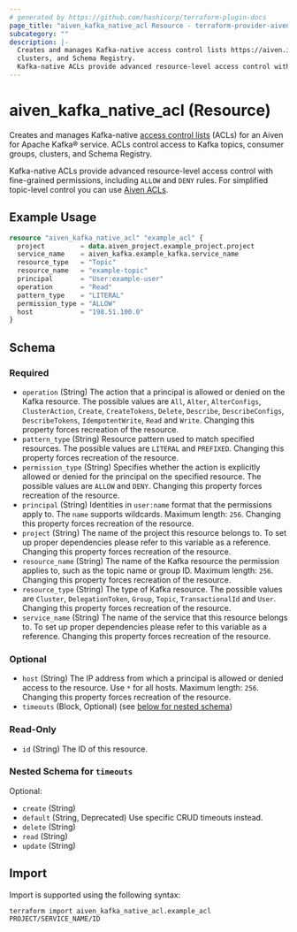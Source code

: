 ```yaml
---
# generated by https://github.com/hashicorp/terraform-plugin-docs
page_title: "aiven_kafka_native_acl Resource - terraform-provider-aiven"
subcategory: ""
description: |-
  Creates and manages Kafka-native access control lists https://aiven.io/docs/products/kafka/concepts/acl (ACLs) for an Aiven for Apache Kafka® service. ACLs control access to Kafka topics, consumer groups,
  clusters, and Schema Registry.
  Kafka-native ACLs provide advanced resource-level access control with fine-grained permissions, including ALLOW and DENY rules. For simplified topic-level control you can use Aiven ACLs https://registry.terraform.io/providers/aiven/aiven/latest/docs/resources/kafka_acl.
---
```


# aiven_kafka_native_acl (Resource)

Creates and manages Kafka-native [access control lists](https://aiven.io/docs/products/kafka/concepts/acl) (ACLs) for an Aiven for Apache Kafka® service. ACLs control access to Kafka topics, consumer groups,
clusters, and Schema Registry.

Kafka-native ACLs provide advanced resource-level access control with fine-grained permissions, including `ALLOW` and `DENY` rules. For simplified topic-level control you can use [Aiven ACLs](https://registry.terraform.io/providers/aiven/aiven/latest/docs/resources/kafka_acl).

## Example Usage

```terraform
resource "aiven_kafka_native_acl" "example_acl" {
  project         = data.aiven_project.example_project.project
  service_name    = aiven_kafka.example_kafka.service_name
  resource_type   = "Topic"
  resource_name   = "example-topic"
  principal       = "User:example-user"
  operation       = "Read"
  pattern_type    = "LITERAL"
  permission_type = "ALLOW"
  host            = "198.51.100.0"
}
```

<!-- schema generated by tfplugindocs -->
## Schema

### Required

- `operation` (String) The action that a principal is allowed or denied on the Kafka resource. The possible values are `All`, `Alter`, `AlterConfigs`, `ClusterAction`, `Create`, `CreateTokens`, `Delete`, `Describe`, `DescribeConfigs`, `DescribeTokens`, `IdempotentWrite`, `Read` and `Write`. Changing this property forces recreation of the resource.
- `pattern_type` (String) Resource pattern used to match specified resources. The possible values are `LITERAL` and `PREFIXED`. Changing this property forces recreation of the resource.
- `permission_type` (String) Specifies whether the action is explicitly allowed or denied for the principal on the specified resource. The possible values are `ALLOW` and `DENY`. Changing this property forces recreation of the resource.
- `principal` (String) Identities in `user:name` format that the permissions apply to. The `name` supports wildcards. Maximum length: `256`. Changing this property forces recreation of the resource.
- `project` (String) The name of the project this resource belongs to. To set up proper dependencies please refer to this variable as a reference. Changing this property forces recreation of the resource.
- `resource_name` (String) The name of the Kafka resource the permission applies to, such as the topic name or group ID. Maximum length: `256`. Changing this property forces recreation of the resource.
- `resource_type` (String) The type of Kafka resource. The possible values are `Cluster`, `DelegationToken`, `Group`, `Topic`, `TransactionalId` and `User`. Changing this property forces recreation of the resource.
- `service_name` (String) The name of the service that this resource belongs to. To set up proper dependencies please refer to this variable as a reference. Changing this property forces recreation of the resource.

### Optional

- `host` (String) The IP address from which a principal is allowed or denied access to the resource. Use `*` for all hosts. Maximum length: `256`. Changing this property forces recreation of the resource.
- `timeouts` (Block, Optional) (see [below for nested schema](#nestedblock--timeouts))

### Read-Only

- `id` (String) The ID of this resource.

<a id="nestedblock--timeouts"></a>
### Nested Schema for `timeouts`

Optional:

- `create` (String)
- `default` (String, Deprecated) Use specific CRUD timeouts instead.
- `delete` (String)
- `read` (String)
- `update` (String)

## Import

Import is supported using the following syntax:

```shell
terraform import aiven_kafka_native_acl.example_acl PROJECT/SERVICE_NAME/ID
```
